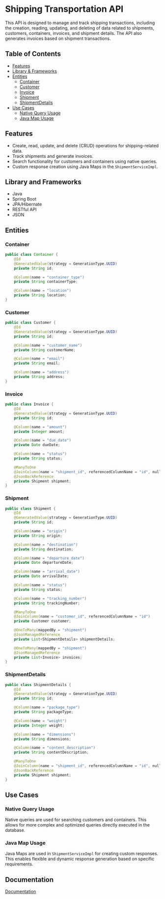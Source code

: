# Shipping Transportation API

This API is designed to manage and track shipping transactions, including the creation, reading, updating, and deleting of data related to shipments, customers, containers, invoices, and shipment details. The API also generates invoices based on shipment transactions.

## Table of Contents
- [Features](#features)
- [Library & Frameworks](#technologies)
- [Entities](#entities)
  - [Container](#container)
  - [Customer](#customer)
  - [Invoice](#invoice)
  - [Shipment](#shipment)
  - [ShipmentDetails](#shipmentdetails)
- [Use Cases](#use-cases)
  - [Native Query Usage](#native-query-usage)
  - [Java Map Usage](#java-map-usage)

## Features
- Create, read, update, and delete (CRUD) operations for shipping-related data.
- Track shipments and generate invoices.
- Search functionality for customers and containers using native queries.
- Custom response creation using Java Maps in the `ShipmentServiceImpl`.

## Library and Frameworks
- Java
- Spring Boot
- JPA/Hibernate
- RESTful API
- JSON

## Entities

### Container
```java
public class Container {
    @Id
    @GeneratedValue(strategy = GenerationType.UUID)
    private String id;

    @Column(name = "container_type")
    private String containerType;

    @Column(name = "location")
    private String location;
}
```

### Customer
```java
public class Customer {
    @Id
    @GeneratedValue(strategy = GenerationType.UUID)
    private String id;

    @Column(name = "customer_name")
    private String customerName;

    @Column(name = "email")
    private String email;

    @Column(name = "address")
    private String address;
}
```

### Invoice
```java
public class Invoice {
    @Id
    @GeneratedValue(strategy = GenerationType.UUID)
    private String id;

    @Column(name = "amount")
    private Integer amount;

    @Column(name = "due_date")
    private Date dueDate;

    @Column(name = "status")
    private String status;

    @ManyToOne
    @JoinColumn(name = "shipment_id", referencedColumnName = "id", nullable = false)
    @JsonBackReference
    private Shipment shipment;
}
```

### Shipment
```java
public class Shipment {
    @Id
    @GeneratedValue(strategy = GenerationType.UUID)
    private String id;

    @Column(name = "origin")
    private String origin;

    @Column(name = "destination")
    private String destination;

    @Column(name = "departure_date")
    private Date departureDate;

    @Column(name = "arrival_date")
    private Date arrivalDate;

    @Column(name = "status")
    private String status;

    @Column(name = "tracking_number")
    private String trackingNumber;

    @ManyToOne
    @JoinColumn(name = "customer_id", referencedColumnName = "id")
    private Customer customer;

    @OneToMany(mappedBy = "shipment")
    @JsonManagedReference
    private List<ShipmentDetails> shipmentDetails;

    @OneToMany(mappedBy = "shipment")
    @JsonManagedReference
    private List<Invoice> invoices;
}
```

### ShipmentDetails
```java
public class ShipmentDetails {
    @Id
    @GeneratedValue(strategy = GenerationType.UUID)
    private String id;

    @Column(name = "package_type")
    private String packageType;

    @Column(name = "weight")
    private Integer weight;

    @Column(name = "dimensions")
    private String dimensions;

    @Column(name = "content_description")
    private String contentDescription;

    @ManyToOne
    @JoinColumn(name = "shipment_id", referencedColumnName = "id", nullable = false)
    @JsonBackReference
    private Shipment shipment;
}
```

## Use Cases

### Native Query Usage
Native queries are used for searching customers and containers. This allows for more complex and optimized queries directly executed in the database.

### Java Map Usage
Java Maps are used in `ShipmentServiceImpl` for creating custom responses. This enables flexible and dynamic response generation based on specific requirements.
## Documentation

[Documentation](https://linktodocumentation)

